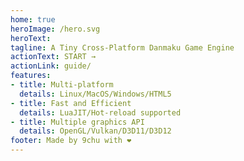 ```yaml
---
home: true
heroImage: /hero.svg
heroText: 
tagline: A Tiny Cross-Platform Danmaku Game Engine
actionText: START →
actionLink: guide/
features:
- title: Multi-platform
  details: Linux/MacOS/Windows/HTML5
- title: Fast and Efficient
  details: LuaJIT/Hot-reload supported
- title: Multiple graphics API
  details: OpenGL/Vulkan/D3D11/D3D12
footer: Made by 9chu with ❤️
---
```

